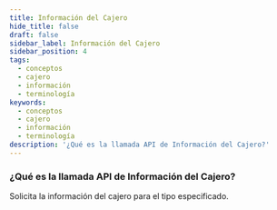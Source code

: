 ```yaml
---
title: Información del Cajero
hide_title: false
draft: false
sidebar_label: Información del Cajero
sidebar_position: 4
tags:
  - conceptos
  - cajero
  - información
  - terminología
keywords:
  - conceptos
  - cajero
  - información
  - terminología
description: '¿Qué es la llamada API de Información del Cajero?'
---
```


### ¿Qué es la llamada API de Información del Cajero?

Solicita la información del cajero para el tipo especificado.
